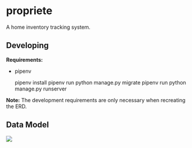 # propriete

A home inventory tracking system.

## Developing

**Requirements:**

* pipenv


    pipenv install
    pipenv run python manage.py migrate
    pipenv run python manage.py runserver

**Note:** The development requirements are only necessary when
recreating the ERD.


## Data Model

![](https://drop.jrgnsn.net/KJAt.png)